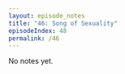 ```yaml
---
layout: episode_notes
title: "46: Song of Sexuality"
episodeIndex: 48
permalink: /46
---
```

No notes yet.
